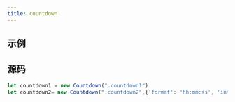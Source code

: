 ```yaml
---
title: countdown
---
```


## 示例
<ClientOnly><countdown-demo></countdown-demo></ClientOnly>

## 源码
```javascript
let countdown1 = new Countdown(".countdown1")
let countdown2= new Countdown(".countdown2",{'format': 'hh:mm:ss', 'interval': 1000, 'startTime': "12:00:00", 'endTime':"11:55:55"})
```